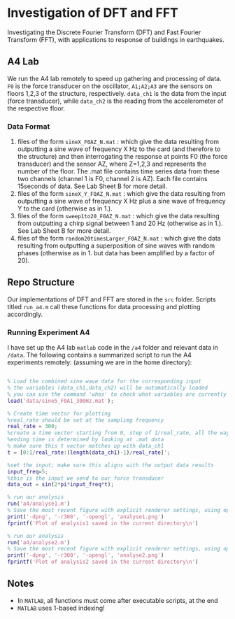 # Investigation of DFT and FFT
Investigating the Discrete Fourier Transform (DFT) and Fast Fourier Transform (FFT), with applications to response of buildings in earthquakes.

## A4 Lab

We run the A4 lab remotely to speed up gathering and processing of data. `F0` is the force transducer on the oscillator, `A1;A2;A3` are the sensors on floors 1,2,3 of the structure, respectively. `data_ch1` is the data from the input (force transducer), while `data_ch2` is the reading from the accelerometer of the respective floor.

### Data Format

1. files of the form  `sineX_F0AZ_N.mat`  : which give the data resulting from  outputting a sine wave of frequency X Hz to the card (and therefore to  the structure) and  then interrogating the response at points F0 (the force transducer) and the sensor AZ, where Z=1,2,3 and represents the number of the floor. The .mat file contains time series data from these two channels (channel 1 is F0, channel 2 is AZ). Each file contains 15seconds of data. See Lab Sheet B for more detail.
2. files of the form  `sineX_Y_F0AZ_N.mat`  : which give the data resulting from  outputting a sine wave of frequency X Hz plus a sine wave of frequency Y to  the card (otherwise as in 1.).
3. files of the form `sweep1to20_F0AZ_N.mat`  : which give the data resulting from  outputting a chirp signal between 1 and 20 Hz (otherwise as in 1.). See Lab Sheet B for more detail.
4. files of the form `random20timesLarger_F0AZ_N.mat`  : which give the data resulting from  outputting a superposition of sine waves with random phases (otherwise as in 1. but data has been amplified by a factor of 20).

## Repo Structure

Our implementations of DFT and FFT are stored in the `src` folder. Scripts titled `run_a4.m` call these functions for data processing and plotting accordingly.

### Running Experiment A4

I have set up the A4 lab `matlab` code in the `/a4` folder and relevant data in `/data`. The following contains a summarized script to run the A4 experiments remotely: (assuming we are in the home directory):

```matlab

% Load the combined sine wave data for the corresponding input
% the variables (data_ch1,data_ch2) will be automatically loaded
% you can use the command 'whos' to check what variables are currently in the workspace
load('data/sine5_F0A1_300Hz.mat');

% Create time vector for plotting
%real_rate should be set at the samplimg frequency
real_rate = 300;
%create a time vector starting from 0, step of 1/real_rate, all the way up till ending time
%ending time is determined by looking at .mat data
% make sure this t vector matches up with data_ch1
t = [0:1/real_rate:(length(data_ch1)-1)/real_rate]';

%set the input; make sure this aligns with the output data results
input_freq=5;
%this is the input we send to our force transducer
data_out = sin(2*pi*input_freq*t);

% run our analysis
run('a4/analyse1.m')
% Save the most recent figure with explicit renderer settings, using opengl
print('-dpng', '-r300', '-opengl', 'analyse1.png')
fprintf('Plot of analysis1 saved in the current directory\n')

% run our analysis
run('a4/analyse2.m')
% Save the most recent figure with explicit renderer settings, using opengl
print('-dpng', '-r300', '-opengl', 'analyse2.png')
fprintf('Plot of analysis2 saved in the current directory\n')
```

## Notes

- In `MATLAB`, all functions must come after executable scripts, at the end
- `MATLAB` uses 1-based indexing!
